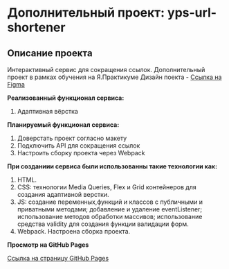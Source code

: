# **Дополнительный проект: yps-url-shortener**

## **Описание проекта**

Интерактивный сервис для сокращения ссылок. Дополнительный проект в рамках обучения на Я.Практикуме
Дизайн поекта - [Ссылка на Figma](https://www.figma.com/file/G8CWQvaIWmOuansar2Kg9M/url-shortening-api-landing-page?node-id=0%3A1)

**Реализованный функционал сервиса:**
1. Адаптивная вёрстка

**Планируемый функционал сервиса:**
1. Доверстать проект согласно макету
2. Подключить API для сокращения ссылок
3. Настроить сборку проекта через Webpack

**При созданиии сервиса были использованны такие технологии как:**
1. HTML.
2. CSS: технологии Media Queries, Flex и Grid контейнеров для создания адаптивной верстки.
3. JS: создание переменных,функций и классов с публичными и приватными методами; добавление и удаление eventListener; использование методов обработки массивов; использование средства validity для создания функции валидации форм.
4. Webpack. Настроена сборка проекта.

**Просмотр на GitHub Pages**

[Ссылка на страницу GitHub Pages](https://khantagiev.github.io/yps-url-shortener/public/index.html)